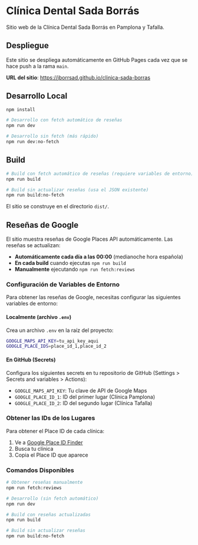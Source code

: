 # Clínica Dental Sada Borrás

Sitio web de la Clínica Dental Sada Borrás en Pamplona y Tafalla.

## Despliegue

Este sitio se despliega automáticamente en GitHub Pages cada vez que se hace push a la rama `main`.

**URL del sitio**: https://jborrsad.github.io/clinica-sada-borras

## Desarrollo Local

```bash
npm install

# Desarrollo con fetch automático de reseñas
npm run dev

# Desarrollo sin fetch (más rápido)
npm run dev:no-fetch
```

## Build

```bash
# Build con fetch automático de reseñas (requiere variables de entorno)
npm run build

# Build sin actualizar reseñas (usa el JSON existente)
npm run build:no-fetch
```

El sitio se construye en el directorio `dist/`.

## Reseñas de Google

El sitio muestra reseñas de Google Places API automáticamente. Las reseñas se actualizan:

- **Automáticamente cada día a las 00:00** (medianoche hora española)
- **En cada build** cuando ejecutas `npm run build`
- **Manualmente** ejecutando `npm run fetch:reviews`

### Configuración de Variables de Entorno

Para obtener las reseñas de Google, necesitas configurar las siguientes variables de entorno:

#### Localmente (archivo `.env`)

Crea un archivo `.env` en la raíz del proyecto:

```bash
GOOGLE_MAPS_API_KEY=tu_api_key_aqui
GOOGLE_PLACE_IDS=place_id_1,place_id_2
```

#### En GitHub (Secrets)

Configura los siguientes secrets en tu repositorio de GitHub (Settings > Secrets and variables > Actions):

- `GOOGLE_MAPS_API_KEY`: Tu clave de API de Google Maps
- `GOOGLE_PLACE_ID_1`: ID del primer lugar (Clínica Pamplona)
- `GOOGLE_PLACE_ID_2`: ID del segundo lugar (Clínica Tafalla)

### Obtener las IDs de los Lugares

Para obtener el Place ID de cada clínica:

1. Ve a [Google Place ID Finder](https://developers.google.com/maps/documentation/javascript/examples/places-placeid-finder)
2. Busca tu clínica
3. Copia el Place ID que aparece

### Comandos Disponibles

```bash
# Obtener reseñas manualmente
npm run fetch:reviews

# Desarrollo (sin fetch automático)
npm run dev

# Build con reseñas actualizadas
npm run build

# Build sin actualizar reseñas
npm run build:no-fetch
```
